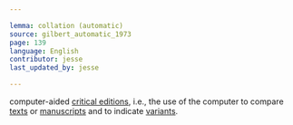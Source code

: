 ```yaml
---

lemma: collation (automatic)
source: gilbert_automatic_1973
page: 139
language: English
contributor: jesse
last_updated_by: jesse

---
```


computer-aided [critical editions](editionCritical.html), i.e., the use of the computer to compare [texts](text.html) or [manuscripts](manuscript.html) and to indicate [variants](variant.html).
